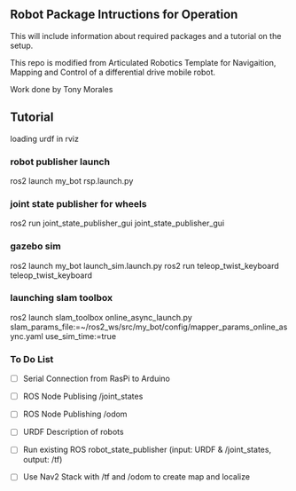 ## Robot Package Intructions for Operation

This will include information about required packages and a tutorial on the setup.

This repo is modified from Articulated Robotics Template for Navigaition, Mapping and Control of a differential drive mobile robot.

Work done by Tony Morales

## Tutorial

loading urdf in rviz

### robot publisher launch 
ros2 launch my_bot rsp.launch.py 

### joint state publisher for wheels
ros2 run joint_state_publisher_gui joint_state_publisher_gui 

### gazebo sim
ros2 launch my_bot launch_sim.launch.py
ros2 run teleop_twist_keyboard teleop_twist_keyboard


### launching slam toolbox
ros2 launch slam_toolbox online_async_launch.py slam_params_file:=~/ros2_ws/src/my_bot/config/mapper_params_online_async.yaml use_sim_time:=true

### To Do List 
- [ ] Serial Connection from RasPi to Arduino
- [ ] ROS Node Publising /joint_states
- [ ] ROS Node Publishing /odom
- [ ] URDF Description of robots
- [ ] Run existing ROS robot_state_publisher (input: URDF & /joint_states, output: /tf)
- [ ] Use Nav2 Stack with /tf and /odom to create map and localize

